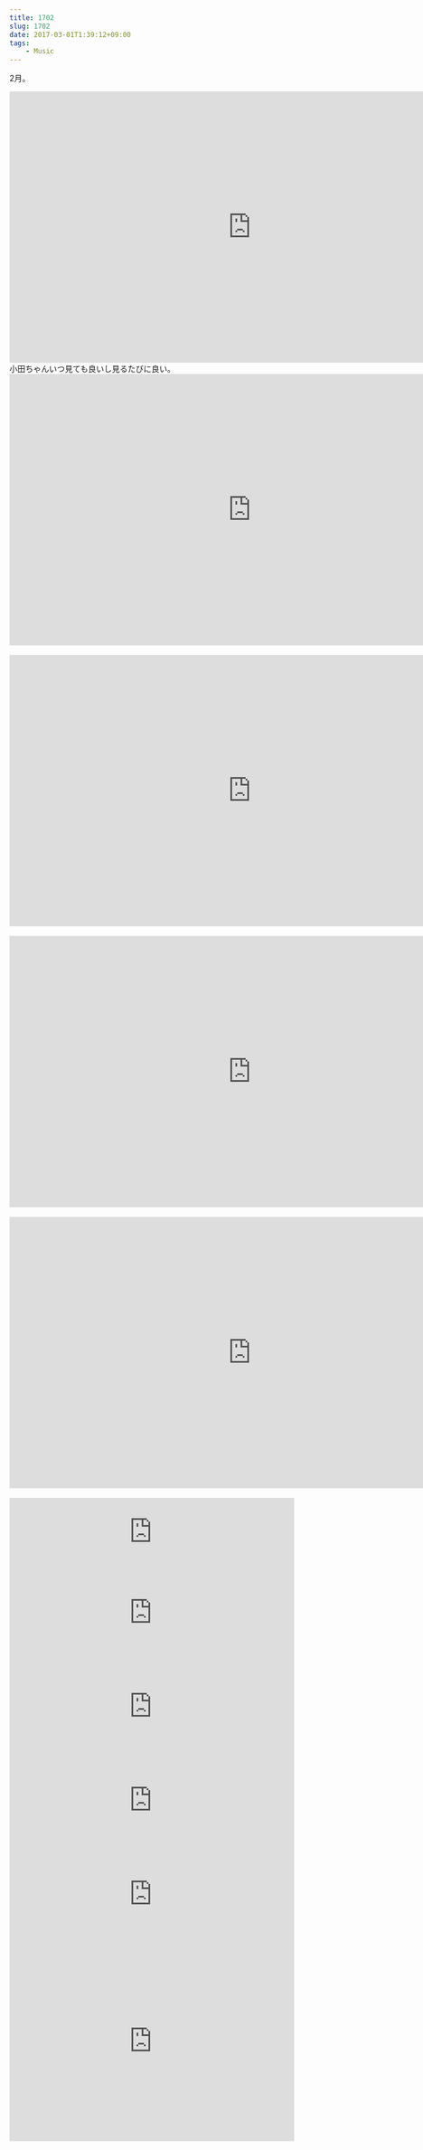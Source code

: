 ```yaml
---
title: 1702
slug: 1702
date: 2017-03-01T1:39:12+09:00
tags:
    - Music
---
```

2月。

<!--more-->
<div class="youtube"><iframe width="853" height="480" src="https://www.youtube.com/embed/XdV88f-OxCA" frameborder="0" allowfullscreen></iframe></div>
小田ちゃんいつ見ても良いし見るたびに良い。
<br>
<div class="youtube"><iframe width="853" height="480" src="https://www.youtube.com/embed/Si3YUuo2PwA" frameborder="0" allowfullscreen></iframe></div>
<br>
<div class="youtube"><iframe width="853" height="480" src="https://www.youtube.com/embed/jilbr-dW2Cc" frameborder="0" allowfullscreen></iframe></div>
<br>
<div class="youtube"><iframe width="853" height="480" src="https://www.youtube.com/embed/etU18FB5Qew" frameborder="0" allowfullscreen></iframe></div>
<br>
<div class="youtube"><iframe width="853" height="480" src="https://www.youtube.com/embed/RYwr9uRD4I4" frameborder="0" allowfullscreen></iframe></div>
<br>
<iframe style="border: 0; width: 100%; height: 120px;" src="https://bandcamp.com/EmbeddedPlayer/album=1851774966/size=large/bgcol=ffffff/linkcol=0687f5/tracklist=false/artwork=small/transparent=true/" seamless><a href="//yungbaebae.bandcamp.com/album/b4e">B4E by YUNG BAE</a></iframe>
<br>
<iframe width="100%" height="166" scrolling="no" frameborder="no" src="https://w.soundcloud.com/player/?url=https%3A//api.soundcloud.com/tracks/306686885&amp;color=ff5500&amp;auto_play=false&amp;hide_related=false&amp;show_comments=true&amp;show_user=true&amp;show_reposts=false"></iframe>
<br>
<iframe width="100%" height="166" scrolling="no" frameborder="no" src="https://w.soundcloud.com/player/?url=https%3A//api.soundcloud.com/tracks/307512075&amp;color=ff5500&amp;auto_play=false&amp;hide_related=false&amp;show_comments=true&amp;show_user=true&amp;show_reposts=false"></iframe>
<br>
<iframe width="100%" height="166" scrolling="no" frameborder="no" src="https://w.soundcloud.com/player/?url=https%3A//api.soundcloud.com/tracks/308961162&amp;color=ff5500&amp;auto_play=false&amp;hide_related=false&amp;show_comments=true&amp;show_user=true&amp;show_reposts=false"></iframe>
<br>
<iframe width="100%" height="166" scrolling="no" frameborder="no" src="https://w.soundcloud.com/player/?url=https%3A//api.soundcloud.com/tracks/302448467&amp;color=ff5500&amp;auto_play=false&amp;hide_related=false&amp;show_comments=true&amp;show_user=true&amp;show_reposts=false"></iframe>
<br>
<iframe src="https://embed.awa.fm/track/9871974e793acd805b51/?t=1485270002" width="100%" height="354" frameborder="0" allowtransparency="true"></iframe>
<br>
<br>
